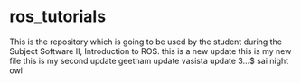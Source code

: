 # ros_tutorials
This is the repository which is going to be used by the student during the Subject Software II, Introduction to ROS.
this is a new update
this is my new file
this is my second update
geetham update
vasista update 3...$
sai night owl


